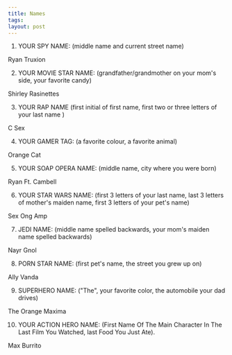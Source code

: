 ```yaml
---
title: Names
tags: 
layout: post
---
```

1. YOUR SPY NAME: (middle name and current street name)

Ryan Truxion



2. YOUR MOVIE STAR NAME: (grandfather/grandmother on your mom's side, your favorite candy)

Shirley Rasinettes



3. YOUR RAP NAME (first initial of first name, first two or three letters of your last name )

C Sex



4. YOUR GAMER TAG: (a favorite colour, a favorite animal)

Orange Cat



5. YOUR SOAP OPERA NAME: (middle name, city where you were born)

Ryan Ft. Cambell



6. YOUR STAR WARS NAME: (first 3 letters of your last name, last 3 letters of mother's maiden name, first 3 letters of your pet's name)

Sex Ong Amp



7. JEDI NAME: (middle name spelled backwards, your mom's maiden name spelled backwards)

Nayr Gnol



8. PORN STAR NAME: (first pet's name, the street you grew up on)

Ally Vanda



9. SUPERHERO NAME: ("The", your favorite color, the automobile your dad drives)

The Orange Maxima



10. YOUR ACTION HERO NAME: (First Name Of The Main Character In The Last Film You Watched, last Food You Just Ate).

Max Burrito
